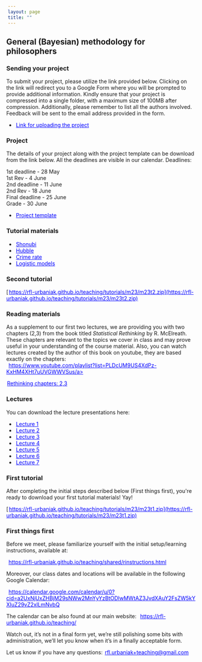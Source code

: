 ```yaml
---
layout: page
title: ""
---
```

<style>
a {
    color: blue;
    margin-right: 2px;
    margin-left: 2px;
}
</style>

## General (Bayesian) methodology for philosophers


### Sending your project

To submit your project, please utilize the link provided below. Clicking on the link will redirect you to a Google Form where you will be prompted to provide additional information. Kindly ensure that your project is compressed into a single folder, with a maximum size of 100MB after compression. Additionally, please remember to list all the authors involved. Feedback will be sent to the email address provided in the form.

- <a href="https://docs.google.com/forms/d/e/1FAIpQLScyKusftv90D5j0bW-uRFoz4yowozO9dfl-Il84cJx-Nndekg/viewform?usp=sf_link">Link for uploading the project</a>


### Project 

The details of your project along with the project template can be download from the link below. All the deadlines are visible in our calendar. Deadlines:

1st deadline - 28 May    
1st Rev - 4 June    
2nd deadline - 11 June   
2nd Rev - 18 June     
Final deadline - 25 June    
Grade - 30 June    

- <a href="https://rfl-urbaniak.github.io/teaching/sharedResources/metProjectTemplate.zip">Project template</a>


### Tutorial materials

- <a href="https://rfl-urbaniak.github.io/teaching/tutorials/m23/shonubi.zip">Shonubi</a>
- <a href="https://rfl-urbaniak.github.io/teaching/tutorials/m23/hubble.zip">Hubble</a> 
- <a href="https://rfl-urbaniak.github.io/teaching/tutorials/crim23/firstModel.zip">Crime rate</a>
- <a href="https://rfl-urbaniak.github.io/teaching/tutorials/crim23/logisticTut.zip">Logistic models</a>

### Second tutorial

[https://rfl-urbaniak.github.io/teaching/tutorials/m23/m23t2.zip](https://rfl-urbaniak.github.io/teaching/tutorials/m23/m23t2.zip)

### Reading materials

As a supplement to our first two lectures, we are providing you with two chapters (2,3) from the book titled <i>Statistical Rethinking</i> by R. McElreath. These chapters are relevant to the topics we cover in class and may prove useful in your understanding of the course material. Also, you can watch lectures created by the author of this book on youtube, they are based exactly on the chapters:<br> 
<a href="https://www.youtube.com/playlist?list=PLDcUM9US4XdPz-KxHM4XHt7uUVGWWVSus">https://www.youtube.com/playlist?list=PLDcUM9US4XdPz-KxHM4XHt7uUVGWWVSus/a> 

<a href="https://rfl-urbaniak.github.io/teaching/sharedResources/StatisticalRethinkingCh2&3.pdf">Rethinking chapters: 2,3</a>

### Lectures

You can download the lecture presentations here:
- <a href="https://rfl-urbaniak.github.io/teaching/sharedResources/lectures/m23l1.pdf">Lecture 1</a>
- <a href="https://rfl-urbaniak.github.io/teaching/sharedResources/lectures/m23l2.pdf">Lecture 2</a>
- <a href="https://rfl-urbaniak.github.io/teaching/sharedResources/lectures/m23l3.pdf">Lecture 3</a>
- <a href="https://rfl-urbaniak.github.io/teaching/sharedResources/lectures/m23l4.pdf">Lecture 4</a>
- <a href="https://rfl-urbaniak.github.io/teaching/sharedResources/lectures/m23l5.pdf">Lecture 5</a>
- <a href="https://rfl-urbaniak.github.io/teaching/sharedResources/lectures/m23l6.pdf">Lecture 6</a>
- <a href="https://rfl-urbaniak.github.io/teaching/sharedResources/lectures/m23l7.pdf">Lecture 7</a>

### First tutorial 

After completing the initial steps described below (First things first), you're ready to download your first tutorial materials! Yay!

[https://rfl-urbaniak.github.io/teaching/tutorials/m23/m23t1.zip](https://rfl-urbaniak.github.io/teaching/tutorials/m23/m23t1.zip)

### First things first

Before we meet, please familiarize yourself with the initial setup/learning instructions, available at:

<a href="https://rfl-urbaniak.github.io/teaching/shared/rinstructions.html">https://rfl-urbaniak.github.io/teaching/shared/rinstructions.html</a>  

Moreover, our class dates and locations will be available in the following Google Calendar:

<a href="https://calendar.google.com/calendar/u/0?cid=a2UxNjUxZHBjM29sNWw2MnYyYzBtODlwMWtAZ3JvdXAuY2FsZW5kYXIuZ29vZ2xlLmNvbQ">https://calendar.google.com/calendar/u/0?cid=a2UxNjUxZHBjM29sNWw2MnYyYzBtODlwMWtAZ3JvdXAuY2FsZW5kYXIuZ29vZ2xlLmNvbQ</a>  

The calendar can be also found at our main website: <a href="https://rfl-urbaniak.github.io/teaching/">https://rfl-urbaniak.github.io/teaching/</a>  

Watch out, it’s not in a final form yet, we’re still polishing some bits with administration, we’ll let you know when it’s in a finally acceptable form. 

Let us know if you have any questions: rfl.urbaniak+teaching@gmail.com





